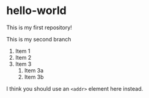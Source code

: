 # hello-world

This is my first repository!

This is my second branch


1. Item 1
1. Item 2
1. Item 3
   1. Item 3a
   1. Item 3b


I think you should use an
`<addr>` element here instead.

